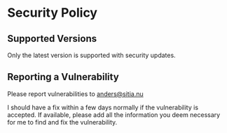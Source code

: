# Security Policy

## Supported Versions

Only the latest version is supported with security updates.

## Reporting a Vulnerability

Please report vulnerabilities to anders@sitia.nu 

I should have a fix within a few days normally if the vulnerability is accepted. If available, please add all the information you deem necessary for me to find and fix the vulnerability.
